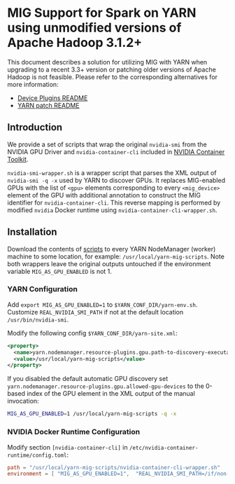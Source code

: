 # MIG Support for Spark on YARN using unmodified versions of Apache Hadoop 3.1.2+

This document describes a solution for utilizing MIG with YARN when upgrading to a recent 3.3+
version or patching older versions of Apache Hadoop is not feasible. Please refer to the corresponding
alternatives for more information:
- [Device Plugins README](../device-plugins/gpu-mig/README.md)
- [YARN patch README](../resource-types/gpu-mig/README.md)


## Introduction

We provide a set of scripts that wrap the original `nvidia-smi` from the NVIDIA GPU Driver and `nvidia-container-cli`
included in [NVIDIA Container Toolkit](https://github.com/NVIDIA/nvidia-docker).

`nvidia-smi-wrapper.sh` is a wrapper script that parses the XML output of `nvidia-smi -q -x` used by YARN
to discover GPUs. It replaces MIG-enabled GPUs with the list of `<gpu>` elements corresponding to every
`<mig_device>` element of the GPU with additional annotation to construct the MIG identifier for
`nvidia-container-cli`. This reverse mapping is performed by  modified `nvidia` Docker runtime using
`nvidia-container-cli-wrapper.sh`.

## Installation

Download the contents of [scripts](./scripts/) to every YARN NodeManager (worker) machine
to some location, for example: `/usr/local/yarn-mig-scripts`. Note both wrappers leave
the original outputs untouched if the environment variable `MIG_AS_GPU_ENABLED` is not 1.

### YARN Configuration

Add `export MIG_AS_GPU_ENABLED=1` to `$YARN_CONF_DIR/yarn-env.sh`.
Customize `REAL_NVIDIA_SMI_PATH` if not at the default location `/usr/bin/nvidia-smi`.

Modify the following config `$YARN_CONF_DIR/yarn-site.xml`:
```xml
<property>
  <name>yarn.nodemanager.resource-plugins.gpu.path-to-discovery-executables</name>
  <value>/usr/local/yarn-mig-scripts</value>
</property>
```

If you disabled the default automatic GPU discovery set
`yarn.nodemanager.resource-plugins.gpu.allowed-gpu-devices` to the 0-based index of the GPU element
in the XML output of the manual invocation:

```bash
MIG_AS_GPU_ENABLED=1 /usr/local/yarn-mig-scripts -q -x
```

### NVIDIA Docker Runtime Configuration

Modify section `[nvidia-container-cli]` in `/etc/nvidia-container-runtime/config.toml`:
```toml
path = "/usr/local/yarn-mig-scripts/nvidia-container-cli-wrapper.sh"
environment = [ "MIG_AS_GPU_ENABLED=1",  "REAL_NVIDIA_SMI_PATH=/if/non-default/path/nvidia-smi" ]
```





